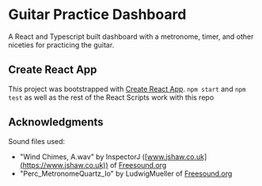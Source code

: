 # Guitar Practice Dashboard

A React and Typescript built dashboard with a metronome, timer, and other niceties for practicing the guitar.

## Create React App

This project was bootstrapped with [Create React App](https://github.com/facebook/create-react-app). `npm start` and `npm test` as well as the rest of the React Scripts work with this repo

## Acknowledgments

Sound files used:
- "Wind Chimes, A.wav" by InspectorJ ([www.jshaw.co.uk](https://www.jshaw.co.uk)) of [Freesound.org][1]
- "Perc\_MetronomeQuartz\_Io" by LudwigMueller of [Freesound.org][1]

[1]: https://freesound.org